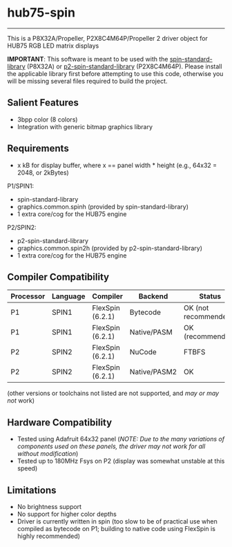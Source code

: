 # hub75-spin
------------

This is a P8X32A/Propeller, P2X8C4M64P/Propeller 2 driver object for HUB75 RGB LED matrix displays

**IMPORTANT**: This software is meant to be used with the [spin-standard-library](https://github.com/avsa242/spin-standard-library) (P8X32A) or [p2-spin-standard-library](https://github.com/avsa242/p2-spin-standard-library) (P2X8C4M64P). Please install the applicable library first before attempting to use this code, otherwise you will be missing several files required to build the project.

## Salient Features

* 3bpp color (8 colors)
* Integration with generic bitmap graphics library

## Requirements

* x kB for display buffer, where x == panel width * height (e.g., 64x32 = 2048, or 2kBytes)

P1/SPIN1:
* spin-standard-library
* graphics.common.spinh (provided by spin-standard-library)
* 1 extra core/cog for the HUB75 engine

P2/SPIN2:
* p2-spin-standard-library
* graphics.common.spin2h (provided by p2-spin-standard-library)
* 1 extra core/cog for the HUB75 engine

## Compiler Compatibility

| Processor | Language | Compiler               | Backend      | Status                |
|-----------|----------|------------------------|--------------|-----------------------|
| P1        | SPIN1    | FlexSpin (6.2.1)       | Bytecode     | OK (not recommended)  |
| P1        | SPIN1    | FlexSpin (6.2.1)       | Native/PASM  | OK (recommended)      |
| P2        | SPIN2    | FlexSpin (6.2.1)       | NuCode       | FTBFS                 |
| P2        | SPIN2    | FlexSpin (6.2.1)       | Native/PASM2 | OK                    |

(other versions or toolchains not listed are not supported, and _may or may not_ work)


## Hardware Compatibility

* Tested using Adafruit 64x32 panel (*NOTE: Due to the many variations of components used on these panels, the driver may not work for all without modification*)
* Tested up to 180MHz Fsys on P2 (display was somewhat unstable at this speed)

## Limitations

* No brightness support
* No support for higher color depths
* Driver is currently written in spin (too slow to be of practical use when compiled as bytecode on P1; building to native code using FlexSpin is highly recommended)

